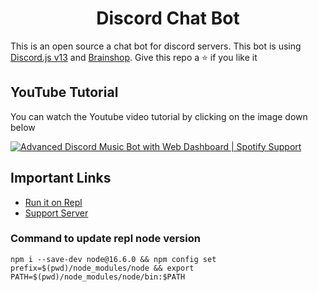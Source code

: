 <h1 align="center">Discord Chat Bot</h1>
<p>This is an open source a chat bot for discord servers. This bot is using <a href="https://www.npmjs.com/package/discord.js">Discord.js v13</a> and <a href="https://brainshop.ai">Brainshop</a>. Give this repo a ⭐ if you like it</p>

## YouTube Tutorial

You can watch the Youtube video tutorial by clicking on the image down below

[![Advanced Discord Music Bot with Web Dashboard | Spotify Support](https://img.youtube.com/vi/dQw4w9WgXcQ/maxresdefault.jpg)](https://youtu.be/dQw4w9WgXcQ)

## Important Links
- [Run it on Repl](https://discord.gg/UAvub8rF6W)
- [Support Server](https://discord.gg/UAvub8rF6W)

### Command to update repl node version 

```
npm i --save-dev node@16.6.0 && npm config set prefix=$(pwd)/node_modules/node && export PATH=$(pwd)/node_modules/node/bin:$PATH
```

